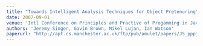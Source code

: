 ```yaml
---
title: "Towards Intelligent Analysis Techniques for Object Pretenuring"
date: 2007-09-01
venue: 'Intl Conference on Principles and Practive of Progamming in Java. Sept'
authors: 'Jeremy Singer, Gavin Brown, Mikel Lujan, Ian Watson'
paperurl: "http://apt.cs.manchester.ac.uk/ftp/pub/amulet/papers/JS_pppj07.pdf"
---
```

